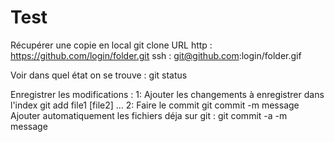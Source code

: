 # Test
Récupérer une copie en local
  git clone URL
    http : https://github.com/login/folder.git
    ssh : git@github.com:login/folder.gif

Voir dans quel état on se trouve :
	git status

Enregistrer les modifications :
	1: Ajouter les changements à enregistrer dans l'index
		git add file1 [file2] ...
	2: Faire le commit
		git commit -m message
Ajouter automatiquement les fichiers déja sur git :
	git commit -a -m message
